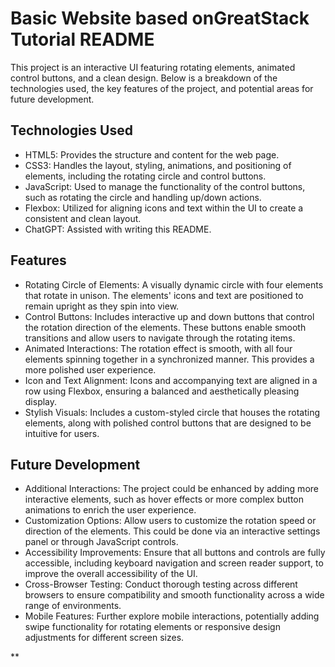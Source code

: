 # **Basic Website based onGreatStack Tutorial README**

This project is an interactive UI featuring rotating elements, animated control buttons, and a clean design. Below is a breakdown of the technologies used, the key features of the project, and potential areas for future development.

## Technologies Used

* HTML5: Provides the structure and content for the web page.
* CSS3: Handles the layout, styling, animations, and positioning of elements, including the rotating circle and control buttons.
* JavaScript: Used to manage the functionality of the control buttons, such as rotating the circle and handling up/down actions.
* Flexbox: Utilized for aligning icons and text within the UI to create a consistent and clean layout.
* ChatGPT: Assisted with writing this README.

## Features

* Rotating Circle of Elements: A visually dynamic circle with four elements that rotate in unison. The elements' icons and text are positioned to remain upright as they spin into view.
* Control Buttons: Includes interactive up and down buttons that control the rotation direction of the elements. These buttons enable smooth transitions and allow users to navigate through the rotating items.
* Animated Interactions: The rotation effect is smooth, with all four elements spinning together in a synchronized manner. This provides a more polished user experience.
* Icon and Text Alignment: Icons and accompanying text are aligned in a row using Flexbox, ensuring a balanced and aesthetically pleasing display.
* Stylish Visuals: Includes a custom-styled circle that houses the rotating elements, along with polished control buttons that are designed to be intuitive for users.

## Future Development

* Additional Interactions: The project could be enhanced by adding more interactive elements, such as hover effects or more complex button animations to enrich the user experience.
* Customization Options: Allow users to customize the rotation speed or direction of the elements. This could be done via an interactive settings panel or through JavaScript controls.
* Accessibility Improvements: Ensure that all buttons and controls are fully accessible, including keyboard navigation and screen reader support, to improve the overall accessibility of the UI.
* Cross-Browser Testing: Conduct thorough testing across different browsers to ensure compatibility and smooth functionality across a wide range of environments.
* Mobile Features: Further explore mobile interactions, potentially adding swipe functionality for rotating elements or responsive design adjustments for different screen sizes.

**
